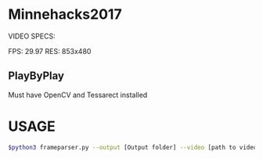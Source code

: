 # Minnehacks2017


VIDEO SPECS:

FPS: 29.97
RES: 853x480

## PlayByPlay


Must have OpenCV and Tessarect installed

# USAGE

```bash
$python3 frameparser.py --output [Output folder] --video [path to video]

```




